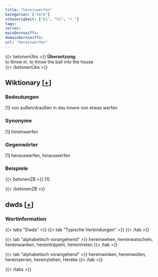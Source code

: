 ```yaml
---
title: "hereinwerfen"
kategorien: ["Verb"]
schwierigkeit: ["k1", "h1", "r_"]
tags:
series:
mainDornseiffs:
domainDornseiffs:
url: "hereinwerfen"
---
```


{{< betonenÜbs >}}
**Übersetzung:**  
to throw in, to throw the ball into the house  
{{< /betonenÜbs >}}

## Wiktionary [[+](https://de.wiktionary.org/wiki/hereinwerfen)]

### Bedeutungen
[1] von außen/draußen in das Innere von etwas werfen  

### Synonyme
[1] hineinwerfen  

### Gegenwörter
[1] herauswerfen, hinauswerfen  

### Beispiele
{{< betonenZB >}}
[1]  

{{< /betonenZB >}}


## dwds [[+](https://www.dwds.de/wb/hereinwerfen)]

### Wortinformation
{{< tabs "Dwds" >}}
{{< tab "Typische Verbindungen" >}}
{{< /tab >}}

{{< tab "alphabetisch vorangehend" >}}
hereinwehen, hereinwatscheln, hereinwanken, hereintrippeln, hereintreten
{{< /tab >}}

{{< tab "alphabetisch vorangehend" >}}
hereinwinken, hereinwollen, hereinzerren, hereinziehen, Hereke
{{< /tab >}}

{{< /tabs >}}

